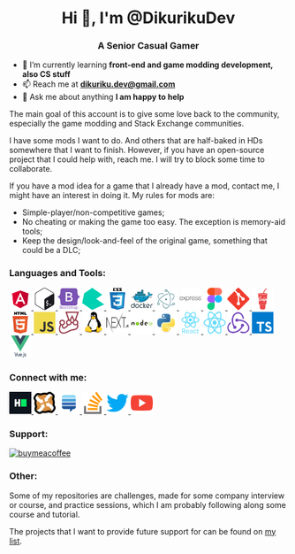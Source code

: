 <!-- HEADER -->
<h1 align="center">Hi 👋, I'm @DikurikuDev</h1>
<h3 align="center">A Senior Casual Gamer</h3>
<!-- /HEADER -->

<!-- GENERAL_INFO -->
- 🌱 I’m currently learning **front-end and game modding development, also CS stuff**
- 📫 Reach me at **dikuriku.dev@gmail.com**
- 💬 Ask me about anything **I am happy to help**
<!-- /GENERAL_INFO -->

<!-- INTRODUCTION -->
The main goal of this account is to give some love back to the community, especially the game modding and Stack Exchange communities.

I have some mods I want to do. And others that are half-baked in HDs somewhere that I want to finish. However, if you have an open-source project that I could help with, reach me. I will try to block some time to collaborate.

If you have a mod idea for a game that I already have a mod, contact me, I might have an interest in doing it. My rules for mods are:

- Simple-player/non-competitive games;
- No cheating or making the game too easy. The exception is memory-aid tools;
- Keep the design/look-and-feel of the original game, something that could be a DLC;
<!-- /INTRODUCTION -->

<!-- ICONS -->
<h3 align="left">Languages and Tools:</h3>
<p align="left">
  <a href="https://angular.io">
    <img src="icons/angular.svg" alt="angular" width="40" height="40" />
  </a>
  <a href="https://www.gnu.org/software/bash/">
    <img src="icons/bash.svg" alt="bash" width="40" height="40" />
  </a>
  <a href="https://getbootstrap.com">
    <img src="icons/bootstrap.svg" alt="bootstrap" width="40" height="40" />
  </a>
  <a href="https://bulma.io/">
    <img src="icons/bulma.svg" alt="bulma" width="40" height="40" />
  </a>
  <a href="https://developer.mozilla.org/en-US/docs/Web/CSS">
    <img src="icons/css3.svg" alt="css3" width="40" height="40" />
  </a>
  <a href="https://www.docker.com/">
    <img src="icons/docker.svg" alt="docker" width="40" height="40" />
  </a>
  <a href="https://www.electronjs.org">
    <img src="icons/electronjs.svg" alt="electronjs" width="40" height="40" />
  </a>
  <a href="https://expressjs.com">
    <img src="icons/expressjs.svg" alt="expressjs" width="40" height="40" />
  </a>
  <a href="https://www.figma.com/">
    <img src="icons/figma.svg" alt="figma" width="40" height="40" />
  </a>
  <a href="https://git-scm.com/">
    <img src="icons/git.svg" alt="git" width="40" height="40" />
  </a>
  <a href="https://gulpjs.com">
    <img src="icons/gulp.svg" alt="gulp" width="40" height="40"/>
  </a>
  <a href="https://developer.mozilla.org/en-US/docs/Web/HTML">
    <img src="icons/html5.svg" alt="html5" width="40" height="40" />
  </a>
  <a href="https://developer.mozilla.org/en-US/docs/Web/JavaScript">
    <img src="icons/javascript.svg" alt="javascript" width="40" height="40" />
  </a>
  <a href="https://jestjs.io">
    <img src="icons/jestjs.svg" alt="jestjs" width="40" height="40" />
  </a>
  <a href="https://www.linux.org/">
    <img src="icons/linux.svg" alt="linux" width="40" height="40" />
  </a>
  <a href="https://nextjs.org/">
    <img src="icons/nextjs.svg" alt="nextjs" width="40" height="40" />
  </a>
  <a href="https://nodejs.org">
    <img src="icons/nodejs.svg" alt="nodejs" width="40" height="40" />
  </a>
  <a href="https://www.python.org">
    <img src="icons/python.svg" alt="python" width="40" height="40" />
  </a> 
  <a href="https://reactjs.org/">
    <img src="icons/reactjs.svg" alt="reactjs" width="40" height="40" />
  </a>
  <a href="https://reactnative.dev/">
    <img src="icons/reactnative.svg" alt="reactnative" width="40" height="40"/>
  </a>
  <a href="https://redux.js.org">
    <img src="icons/reduxjs.svg" alt="reduxjs" width="40" height="40" />
  </a>
  <a href="https://www.typescriptlang.org/">
    <img src="icons/typescript.svg" alt="typescript" width="40" height="40" />
  </a>
  <a href="https://vuejs.org/">
    <img src="icons/vuejs.svg" alt="vuejs" width="40" height="40" />
  </a>
</p>

<h3 align="left">Connect with me:</h3>
<p align="left">
  <a href="https://www.hackerrank.com/dikuriku_dev">
    <img src="icons/hackerrank.svg" alt="hackerrank" height="40" width="40" />
  </a>
  <a href="https://www.nexusmods.com/users/180434223">
    <img src="icons/nexusmods.svg" alt="nexusmods" height="40" width="40" />
  </a>
  <a href="https://stackexchange.com/users/28471655/dikurikudev?tab=accounts">
    <img src="icons/stackexchange.svg" alt="stackexchange" height="40" width="40" />
  </a>
  <a href="https://stackoverflow.com/users/21786888">
    <img src="icons/stackoverflow.svg" alt="stackoverflow" height="40" width="40" />
  </a>
  <a href="https://twitter.com/DikurikuDev">
    <img src="icons/twitter.svg" alt="twitter" height="40" width="40" />
  </a>
  <a href="https://www.youtube.com/@dikurikudev">
    <img src="icons/youtube.svg" alt="youtube" height="40" width="40" />
  </a>
</p>

<h3 align="left">Support:</h3>
<p align="left">
  <a href="https://www.buymeacoffee.com/DikurikuDev">
    <img src="https://cdn.buymeacoffee.com/buttons/v2/default-yellow.png" alt="buymeacoffee" height="50" width="210" />
  </a>
</p>

<h3 align="left">Other:</h3>
Some of my repositories are challenges, made for some company interview or course, and practice sessions, which I am probably following along some course and tutorial.

The projects that I want to provide future support for can be found on [my list](https://github.com/stars/DikurikuDev/lists/my-projects).
<!-- /ICONS -->
